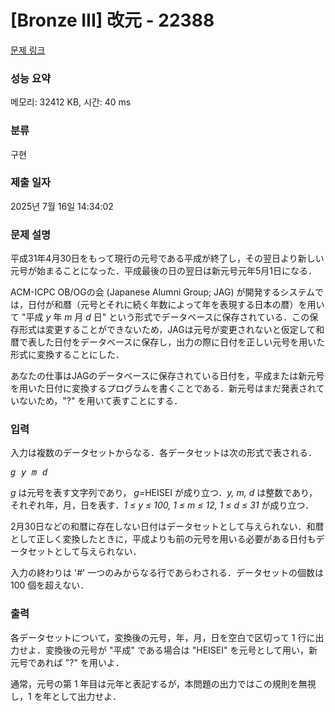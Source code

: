 # [Bronze III] 改元 - 22388 

[문제 링크](https://www.acmicpc.net/problem/22388) 

### 성능 요약

메모리: 32412 KB, 시간: 40 ms

### 분류

구현

### 제출 일자

2025년 7월 16일 14:34:02

### 문제 설명

<p>平成31年4月30日をもって現行の元号である平成が終了し，その翌日より新しい元号が始まることになった．平成最後の日の翌日は新元号元年5月1日になる．</p>

<p>ACM-ICPC OB/OGの会 (Japanese Alumni Group; JAG) が開発するシステムでは，日付が和暦（元号とそれに続く年数によって年を表現する日本の暦）を用いて "平成 <i>y</i> 年 <i>m</i> 月 <i>d</i> 日" という形式でデータベースに保存されている．この保存形式は変更することができないため，JAGは元号が変更されないと仮定して和暦で表した日付をデータベースに保存し，出力の際に日付を正しい元号を用いた形式に変換することにした．</p>

<p>あなたの仕事はJAGのデータベースに保存されている日付を，平成または新元号を用いた日付に変換するプログラムを書くことである．新元号はまだ発表されていないため，"?" を用いて表すことにする．</p>

### 입력 

 <p>入力は複数のデータセットからなる．各データセットは次の形式で表される．</p>

<pre><i>g</i> <i>y</i> <i>m</i> <i>d</i></pre>

<p><i>g</i> は元号を表す文字列であり， <i>g=</i>HEISEI が成り立つ．<i>y, m, d</i> は整数であり，それぞれ年，月，日を表す．<i>1 ≤ y ≤ 100, 1 ≤ m ≤ 12, 1 ≤ d ≤ 31</i> が成り立つ．</p>

<p>2月30日などの和暦に存在しない日付はデータセットとして与えられない．和暦として正しく変換したときに，平成よりも前の元号を用いる必要がある日付もデータセットとして与えられない．</p>

<p>入力の終わりは '#' 一つのみからなる行であらわされる．データセットの個数は 100 個を超えない．</p>

### 출력 

 <p>各データセットについて，変換後の元号，年，月，日を空白で区切って 1 行に出力せよ．変換後の元号が "平成" である場合は "HEISEI" を元号として用い，新元号であれば "?" を用いよ．</p>

<p>通常，元号の第 1 年目は元年と表記するが，本問題の出力ではこの規則を無視し，1 を年として出力せよ．</p>

